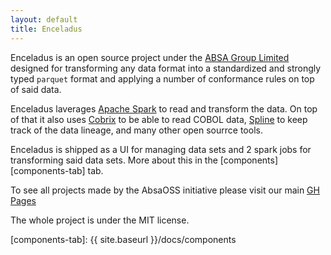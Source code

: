 ```yaml
---
layout: default
title: Enceladus
---
```


Enceladus is an open source project under the [ABSA Group Limited][absa] designed for transforming
any data format into a standardized and strongly typed `parquet` format and applying a number of
conformance rules on top of said data.

Enceladus laverages [Apache Spark][spark] to read and transform the data. On top of that it also
uses [Cobrix][gh-cobrix] to be able to read COBOL data, [Spline][gh-spline] to keep track of the
data lineage, and many other open sourrce tools.

Enceladus is shipped as a UI for managing data sets and 2 spark jobs for transforming said data sets.
More about this in the [components][components-tab] tab.

To see all projects made by the AbsaOSS initiative please visit our main [GH Pages][absaoss]

The whole project is under the MIT license.

[absa]: https://www.absa.africa/absaafrica/
[spark]: https://spark.apache.org/
[gh-cobrix]: https://github.com/AbsaOSS/cobrix
[gh-spline]: https://github.com/AbsaOSS/spline
[absaoss]: https://absaoss.github.io/
[components-tab]: {{ site.baseurl }}/docs/components
